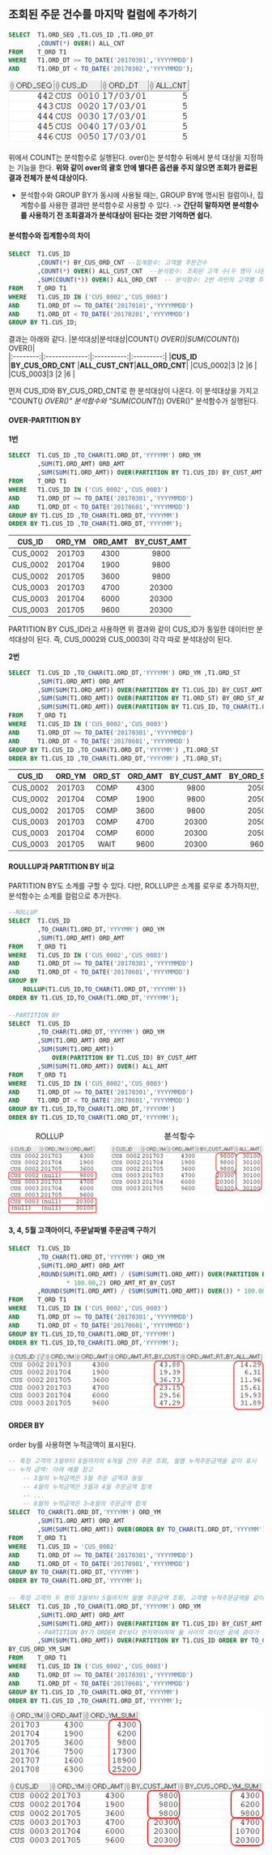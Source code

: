 ## 조회된 주문 건수를 마지막 컬럼에 추가하기
```sql
SELECT  T1.ORD_SEQ ,T1.CUS_ID ,T1.ORD_DT
        ,COUNT(*) OVER() ALL_CNT
FROM    T_ORD T1
WHERE   T1.ORD_DT >= TO_DATE('20170301','YYYYMMDD')
AND     T1.ORD_DT < TO_DATE('20170302','YYYYMMDD');
```
<img src="/picture/그림48.png" />

위에서 COUNT는 분석함수로 실행된다. over()는 분석함수 뒤에서 분석 대상을 지정하는 기능을 한다. **위와 같이 over의 괄호 안에 별다른 옵션을 주지 않으면 조회가 완료된 결과 전체가 분석 대상이다.**
- 분석함수와 GROUP BY가 동시에 사용될 때는, GROUP BY에 명시된 컬럼이나, 집계함수를 사용한 결과만 분석함수로 사용할 수 있다. 
-> **간단히 말하자면 분석함수를 사용하기 전 조회결과가 분석대상이 된다는 것만 기억하면 쉽다.**

#### 분석함수와 집계함수의 차이
```sql
SELECT  T1.CUS_ID
        ,COUNT(*) BY_CUS_ORD_CNT --집계함수: 고객별 주문건수
        ,COUNT(*) OVER() ALL_CUST_CNT  --분석함수: 조회된 고객 수(두 명이 나온다.)
        ,SUM(COUNT(*)) OVER() ALL_ORD_CNT  -- 분석함수: 2번 라인의 고객별 주문건수에 대한 합.
FROM    T_ORD T1
WHERE   T1.CUS_ID IN ('CUS_0002','CUS_0003')
AND     T1.ORD_DT >= TO_DATE('20170101','YYYYMMDD')
AND     T1.ORD_DT < TO_DATE('20170201','YYYYMMDD')
GROUP BY T1.CUS_ID;
```
결과는 아래와 같다.
|분석대상|분석대상|COUNT(*) OVER()|SUM(COUNT(*)) OVER()|              
|:--------:|:-------------:|:----------:|:---------:|
|**CUS_ID**  |**BY_CUS_ORD_CNT** |**ALL_CUST_CNT**|**ALL_ORD_CNT**|
|CUS_0002|3              |2           |6          |
|CUS_0003|3              |2           |6          |

먼저 CUS_ID와 BY_CUS_ORD_CNT로 한 분석대상이 나온다. 이 분석대상을 가지고 "COUNT(*) OVER()" 분석함수와  "SUM(COUNT(*)) OVER()" 분석함수가 실행된다. 

#### OVER-PARTITION BY
**1번**
```sql
SELECT  T1.CUS_ID ,TO_CHAR(T1.ORD_DT,'YYYYMM') ORD_YM
        ,SUM(T1.ORD_AMT) ORD_AMT
        ,SUM(SUM(T1.ORD_AMT)) OVER(PARTITION BY T1.CUS_ID) BY_CUST_AMT
FROM    T_ORD T1
WHERE   T1.CUS_ID IN ('CUS_0002','CUS_0003')
AND     T1.ORD_DT >= TO_DATE('20170301','YYYYMMDD')
AND     T1.ORD_DT < TO_DATE('20170601','YYYYMMDD')
GROUP BY T1.CUS_ID ,TO_CHAR(T1.ORD_DT,'YYYYMM')
ORDER BY T1.CUS_ID ,TO_CHAR(T1.ORD_DT,'YYYYMM');
```
|CUS_ID|ORD_YM|ORD_AMT|BY_CUST_AMT|
|:--:|:--:|:--:|:--:|
|CUS_0002	|201703	|4300	|9800|
|CUS_0002	|201704	|1900	|9800|
|CUS_0002	|201705	|3600	|9800|
|CUS_0003	|201703	|4700	|20300|
|CUS_0003	|201704	|6000	|20300|
|CUS_0003	|201705	|9600	|20300|

PARTITION BY CUS_ID라고 사용하면 위 결과와 같이 CUS_ID가 동일한 데이터만 분석대상이 된다. 즉, CUS_0002와 CUS_0003이 각각 따로 분석대상이 된다.

**2번**
```sql
SELECT  T1.CUS_ID ,TO_CHAR(T1.ORD_DT,'YYYYMM') ORD_YM ,T1.ORD_ST
        ,SUM(T1.ORD_AMT) ORD_AMT
        ,SUM(SUM(T1.ORD_AMT)) OVER(PARTITION BY T1.CUS_ID) BY_CUST_AMT
        ,SUM(SUM(T1.ORD_AMT)) OVER(PARTITION BY T1.ORD_ST) BY_ORD_ST_AMT
        ,SUM(SUM(T1.ORD_AMT)) OVER(PARTITION BY T1.CUS_ID, TO_CHAR(T1.ORD_DT,'YYYYMM')) BY_CUST_YM_AMT
FROM    T_ORD T1
WHERE   T1.CUS_ID IN ('CUS_0002','CUS_0003')
AND     T1.ORD_DT >= TO_DATE('20170301','YYYYMMDD')
AND     T1.ORD_DT < TO_DATE('20170601','YYYYMMDD')
GROUP BY T1.CUS_ID ,TO_CHAR(T1.ORD_DT,'YYYYMM') ,T1.ORD_ST
ORDER BY T1.CUS_ID ,TO_CHAR(T1.ORD_DT,'YYYYMM') ,T1.ORD_ST;
```
|CUS_ID|ORD_YM|ORD_ST|ORD_AMT|BY_CUST_AMT|BY_ORD_ST_AMT|BY_CUST_YM_AMT|
|:--:|:--:|:--:|:--:|:--:|:--:|:--:|
|CUS_0002	|201703	|COMP	|4300	|9800	|20500	|4300|
|CUS_0002	|201704	|COMP	|1900	|9800	|20500	|1900|
|CUS_0002	|201705	|COMP	|3600	|9800	|20500	|3600|
|CUS_0003	|201703	|COMP	|4700	|20300	|20500	|4700|
|CUS_0003	|201704	|COMP	|6000	|20300	|20500	|6000|
|CUS_0003	|201705	|WAIT	|9600	|20300	|9600	|9600|

#### ROULLUP과 PARTITION BY 비교
PARTITION BY도 소계를 구할 수 있다. 다만, ROLLUP은 소계를 로우로 추가하지만, 분석함수는  소계를 컬럼으로 추가한다. 
```sql
--ROLLUP
SELECT  T1.CUS_ID
        ,TO_CHAR(T1.ORD_DT,'YYYYMM') ORD_YM
        ,SUM(T1.ORD_AMT) ORD_AMT
FROM    T_ORD T1
WHERE   T1.CUS_ID IN ('CUS_0002','CUS_0003')
AND     T1.ORD_DT >= TO_DATE('20170301','YYYYMMDD')
AND     T1.ORD_DT < TO_DATE('20170601','YYYYMMDD')
GROUP BY
    ROLLUP(T1.CUS_ID,TO_CHAR(T1.ORD_DT,'YYYYMM'))
ORDER BY T1.CUS_ID,TO_CHAR(T1.ORD_DT,'YYYYMM');

--PARTITION BY
SELECT  T1.CUS_ID
        ,TO_CHAR(T1.ORD_DT,'YYYYMM') ORD_YM
        ,SUM(T1.ORD_AMT) ORD_AMT
        ,SUM(SUM(T1.ORD_AMT)) 
            OVER(PARTITION BY T1.CUS_ID) BY_CUST_AMT
        ,SUM(SUM(T1.ORD_AMT)) OVER() ALL_AMT
FROM    T_ORD T1
WHERE   T1.CUS_ID IN ('CUS_0002','CUS_0003')
AND     T1.ORD_DT >= TO_DATE('20170301','YYYYMMDD')
AND     T1.ORD_DT < TO_DATE('20170601','YYYYMMDD')
GROUP BY T1.CUS_ID,TO_CHAR(T1.ORD_DT,'YYYYMM')
ORDER BY T1.CUS_ID,TO_CHAR(T1.ORD_DT,'YYYYMM');
```
<img src="/picture/그림1.png" />

#### 3, 4, 5월 고객아이디, 주문날짜별 주문금액 구하기
```sql
SELECT  T1.CUS_ID
        ,TO_CHAR(T1.ORD_DT,'YYYYMM') ORD_YM
        ,SUM(T1.ORD_AMT) ORD_AMT
        ,ROUND(SUM(T1.ORD_AMT) / (SUM(SUM(T1.ORD_AMT)) OVER(PARTITION BY T1.CUS_ID))
                * 100.00,2) ORD_AMT_RT_BY_CUST
        ,ROUND(SUM(T1.ORD_AMT) / (SUM(SUM(T1.ORD_AMT)) OVER()) * 100.00,2) ORD_AMT_RT_BY_ALL_AMT
FROM    T_ORD T1
WHERE   T1.CUS_ID IN ('CUS_0002','CUS_0003')
AND     T1.ORD_DT >= TO_DATE('20170301','YYYYMMDD')
AND     T1.ORD_DT < TO_DATE('20170601','YYYYMMDD')
GROUP BY T1.CUS_ID,TO_CHAR(T1.ORD_DT,'YYYYMM')
ORDER BY T1.CUS_ID,TO_CHAR(T1.ORD_DT,'YYYYMM');
```

<img src="/picture/그림2.png" />

#### ORDER BY
order by를 사용하면 누적금액이 표시된다.
```sql
-- 특정 고객의 3월부터 8월까지의 6개월 간의 주문 조회, 월별 누적주문금액을 같이 표시
-- 누적 금액: 아래 예를 참고
    -- 3월의 누적금액은 3월 주문 금액과 동일
    -- 4월의 누적금액은 3월과 4월 주문금액 합계
    -- ...
    -- 8월의 누적금액은 3~8월의 주문금액 합계
SELECT  TO_CHAR(T1.ORD_DT,'YYYYMM') ORD_YM
        ,SUM(T1.ORD_AMT) ORD_AMT
        ,SUM(SUM(T1.ORD_AMT)) OVER(ORDER BY TO_CHAR(T1.ORD_DT,'YYYYMM')) ORD_YM_SUM
FROM    T_ORD T1
WHERE   T1.CUS_ID = 'CUS_0002'
AND     T1.ORD_DT >= TO_DATE('20170301','YYYYMMDD')
AND     T1.ORD_DT < TO_DATE('20170901','YYYYMMDD')
GROUP BY TO_CHAR(T1.ORD_DT,'YYYYMM')
ORDER BY TO_CHAR(T1.ORD_DT,'YYYYMM');

-- 특정 고객의 두 명의 3월부터 5월까지의 월별 주문금액 조회, 고객별 누적주문금액을 같이 표시
SELECT  T1.CUS_ID ,TO_CHAR(T1.ORD_DT,'YYYYMM') ORD_YM
        ,SUM(T1.ORD_AMT) ORD_AMT
        ,SUM(SUM(T1.ORD_AMT)) OVER(PARTITION BY T1.CUS_ID) BY_CUST_AMT
        --PARTITION BY가 ORDER BY보다 먼저와야하며 둘 사이의 파티션 끝에 콤마가 오면 안된다.
        ,SUM(SUM(T1.ORD_AMT)) OVER(PARTITION BY T1.CUS_ID ORDER BY TO_CHAR(T1.ORD_DT,'YYYYMM')) 
BY_CUS_ORD_YM_SUM
FROM    T_ORD T1
WHERE   T1.CUS_ID IN ('CUS_0002','CUS_0003')
AND     T1.ORD_DT >= TO_DATE('20170301','YYYYMMDD')
AND     T1.ORD_DT < TO_DATE('20170601','YYYYMMDD')
GROUP BY T1.CUS_ID ,TO_CHAR(T1.ORD_DT,'YYYYMM')
ORDER BY T1.CUS_ID ,TO_CHAR(T1.ORD_DT,'YYYYMM');
```
<img src="/picture/그림3.png" />
